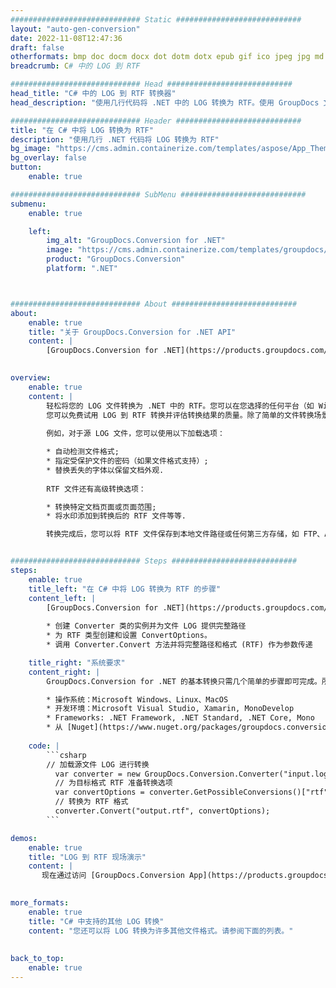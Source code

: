 ```yaml
---
############################# Static ############################
layout: "auto-gen-conversion"
date: 2022-11-08T12:47:36
draft: false
otherformats: bmp doc docm docx dot dotm dotx epub gif ico jpeg jpg md odt ott pdf png psd rtf tex tif tiff txt xps
breadcrumb: C# 中的 LOG 到 RTF

############################# Head ############################
head_title: "C# 中的 LOG 到 RTF 转换器"
head_description: "使用几行代码将 .NET 中的 LOG 转换为 RTF。使用 GroupDocs 文档转换 API 转换 160 多种文件格式。"

############################# Header ############################
title: "在 C# 中将 LOG 转换为 RTF"
description: "使用几行 .NET 代码将 LOG 转换为 RTF"
bg_image: "https://cms.admin.containerize.com/templates/aspose/App_Themes/V3/images/bg/header1.png"
bg_overlay: false
button:
    enable: true

############################# SubMenu ############################
submenu:
    enable: true

    left:
        img_alt: "GroupDocs.Conversion for .NET"
        image: "https://cms.admin.containerize.com/templates/groupdocs/images/product-logos/90x90-noborder/groupdocs-conversion-net.png"
        product: "GroupDocs.Conversion"
        platform: ".NET"



############################# About ############################
about:
    enable: true
    title: "关于 GroupDocs.Conversion for .NET API"
    content: |
        [GroupDocs.Conversion for .NET](https://products.groupdocs.com/conversion/net/)可用于转换Microsoft Word、Excel、PowerPoint、PDF、Visio等格式。 GroupDocs.Conversion 是一个独立的 API，适用于需要高性能的后端和内部系统。它不依赖于任何软件，例如 Microsoft 或 Open Office。
    

overview:
    enable: true
    content: |
        轻松将您的 LOG 文件转换为 .NET 中的 RTF。您可以在您选择的任何平台（如 Windows、Linux、macOS）中仅使用几行 C# 代码行。
        您可以免费试用 LOG 到 RTF 转换并评估转换结果的质量。除了简单的文件转换场景，您还可以尝试更高级的选项来加载源 LOG 文件和保存输出 RTF 结果。 
        
        例如，对于源 LOG 文件，您可以使用以下加载选项：

        * 自动检测文件格式;
        * 指定受保护文件的密码（如果文件格式支持）;
        * 替换丢失的字体以保留文档外观.
        
        RTF 文件还有高级转换选项：

        * 转换特定文档页面或页面范围;
        * 将水印添加到转换后的 RTF 文件等等.

        转换完成后，您可以将 RTF 文件保存到本地文件路径或任何第三方存储，如 FTP、Amazon S3、Google Drive、Dropbox 等。请注意 - 将 LOG 转换为 RTF 无需安装任何额外的软件 - 如 MS Office、Open Office、Adobe Acrobat Reader 等。


############################# Steps ############################
steps:
    enable: true
    title_left: "在 C# 中将 LOG 转换为 RTF 的步骤"
    content_left: |
        [GroupDocs.Conversion for .NET](https://products.groupdocs.com/conversion/net/) 使开发人员只需几行代码即可轻松地将 LOG 文件转换为 RTF。
        
        * 创建 Converter 类的实例并为文件 LOG 提供完整路径
        * 为 RTF 类型创建和设置 ConvertOptions。
        * 调用 Converter.Convert 方法并将完整路径和格式 (RTF) 作为参数传递

    title_right: "系统要求"
    content_right: |
        GroupDocs.Conversion for .NET 的基本转换只需几个简单的步骤即可完成。所有主要平台和操作系统都支持我们的 API。在执行以下代码之前，请确保您的系统上安装了以下先决条件。

        * 操作系统：Microsoft Windows、Linux、MacOS
        * 开发环境：Microsoft Visual Studio, Xamarin, MonoDevelop
        * Frameworks: .NET Framework, .NET Standard, .NET Core, Mono
        * 从 [Nuget](https://www.nuget.org/packages/groupdocs.conversion) 获取最新的 GroupDocs.Conversion for .NET
         
    code: |
        ```csharp    
        // 加载源文件 LOG 进行转换
          var converter = new GroupDocs.Conversion.Converter("input.log");
          // 为目标格式 RTF 准备转换选项
          var convertOptions = converter.GetPossibleConversions()["rtf"].ConvertOptions;
          // 转换为 RTF 格式
          converter.Convert("output.rtf", convertOptions);
        ```

demos:
    enable: true
    title: "LOG 到 RTF 现场演示"
    content: |
       现在通过访问 [GroupDocs.Conversion App](https://products.groupdocs.app/conversion/family) 网站将 LOG 转换为 RTF。在线演示具有以下优点
          

more_formats:
    enable: true
    title: "C# 中支持的其他 LOG 转换"
    content: "您还可以将 LOG 转换为许多其他文件格式。请参阅下面的列表。"
       
       
back_to_top:
    enable: true
---
```

